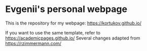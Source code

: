 # Evgenii's personal webpage

This is the repository for my webpage: https://kortukov.github.io/

If you want to use the same template, refer to https://academicpages.github.io/
Several changes adapted from https://rzimmermann.com/
